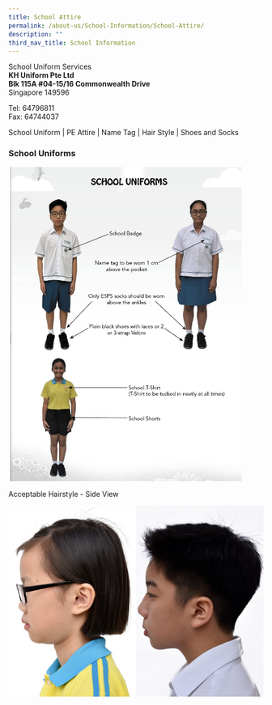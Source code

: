 ```yaml
---
title: School Attire
permalink: /about-us/School-Information/School-Attire/
description: ""
third_nav_title: School Information
---
```

School Uniform Services  
**KH Uniform Pte Ltd**  
**Blk 115A #04-15/16 Commonwealth Drive**  
Singapore 149596  
  
Tel: 64796811  
Fax: 64744037

School Uniform | PE Attire | Name Tag | Hair Style | Shoes and Socks

### **School Uniforms**

![](/images/Attire.png)

Acceptable Hairstyle \- Side View

<img src="/images/Acceptable%20Hairstyle%20-%20Side%20View.jpeg" 
     style="width:50%;float:left">
<img src="/images/Acceptable%20Hairstyle%20-%20Side%20View%202.jpeg" 
     style="width:50%">